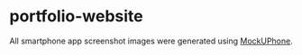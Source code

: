 # portfolio-website

All smartphone app screenshot images were generated using [MockUPhone](https://mockuphone.com/attribution).